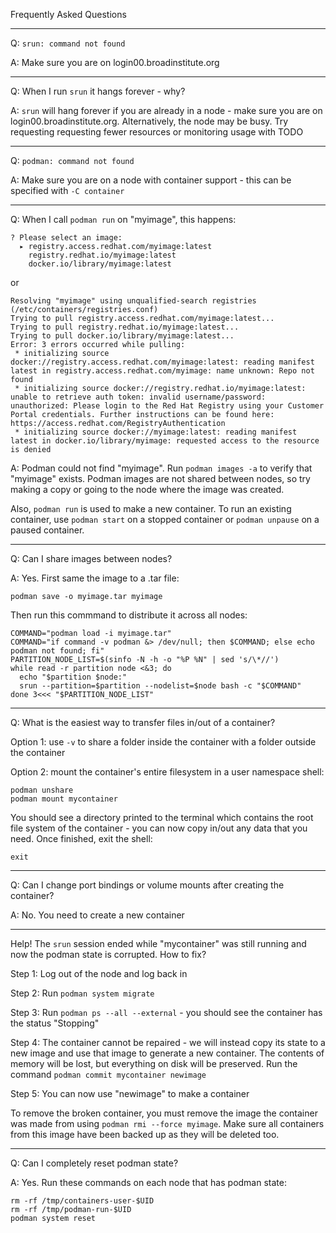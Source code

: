 Frequently Asked Questions

---

Q: `srun: command not found`

A: Make sure you are on login00.broadinstitute.org

---

Q: When I run `srun` it hangs forever - why?

A: `srun` will hang forever if you are already in a node - make sure you are on login00.broadinstitute.org. Alternatively, the node may be busy. Try requesting requesting fewer resources or monitoring usage with TODO

---

Q: `podman: command not found`

A: Make sure you are on a node with container support - this can be specified with `-C container`

---

Q: When I call `podman run` on "myimage", this happens:

```
? Please select an image: 
  ▸ registry.access.redhat.com/myimage:latest
    registry.redhat.io/myimage:latest
    docker.io/library/myimage:latest
```
or
```
Resolving "myimage" using unqualified-search registries (/etc/containers/registries.conf)
Trying to pull registry.access.redhat.com/myimage:latest...
Trying to pull registry.redhat.io/myimage:latest...
Trying to pull docker.io/library/myimage:latest...
Error: 3 errors occurred while pulling:
 * initializing source docker://registry.access.redhat.com/myimage:latest: reading manifest latest in registry.access.redhat.com/myimage: name unknown: Repo not found
 * initializing source docker://registry.redhat.io/myimage:latest: unable to retrieve auth token: invalid username/password: unauthorized: Please login to the Red Hat Registry using your Customer Portal credentials. Further instructions can be found here: https://access.redhat.com/RegistryAuthentication
 * initializing source docker://myimage:latest: reading manifest latest in docker.io/library/myimage: requested access to the resource is denied
```

A: Podman could not find "myimage". Run `podman images -a` to verify that "myimage" exists. Podman images are not shared between nodes, so try making a copy or going to the node where the image was created.

Also, `podman run` is used to make a new container. To run an existing container, use `podman start` on a stopped container or `podman unpause` on a paused container.

---

Q: Can I share images between nodes?

A: Yes. First same the image to a .tar file:

```podman save -o myimage.tar myimage```

Then run this commmand to distribute it across all nodes:

```
COMMAND="podman load -i myimage.tar"
COMMAND="if command -v podman &> /dev/null; then $COMMAND; else echo podman not found; fi"
PARTITION_NODE_LIST=$(sinfo -N -h -o "%P %N" | sed 's/\*//')
while read -r partition node <&3; do
  echo "$partition $node:"
  srun --partition=$partition --nodelist=$node bash -c "$COMMAND"
done 3<<< "$PARTITION_NODE_LIST"
```

---

Q: What is the easiest way to transfer files in/out of a container?

Option 1: use `-v` to share a folder inside the container with a folder outside the container

Option 2: mount the container's entire filesystem in a user namespace shell:

```
podman unshare
podman mount mycontainer
```

You should see a directory printed to the terminal which contains the root file system of the container - you can now copy in/out any data that you need. Once finished, exit the shell:

```exit```

---

Q: Can I change port bindings or volume mounts after creating the container?

A: No. You need to create a new container 

---

Help! The `srun` session ended while "mycontainer" was still running and now the podman state is corrupted. How to fix?

Step 1: Log out of the node and log back in 

Step 2: Run `podman system migrate`

Step 3: Run `podman ps --all --external` - you should see the container has the status "Stopping"

Step 4: The container cannot be repaired - we will instead copy its state to a new image and use that image to generate a new container. The contents of memory will be lost, but everything on disk will be preserved. Run the command `podman commit mycontainer newimage`

Step 5: You can now use "newimage" to make a container

To remove the broken container, you must remove the image the container was made from using `podman rmi --force myimage`. Make sure all containers from this image have been backed up as they will be deleted too.

---

Q: Can I completely reset podman state?

A: Yes. Run these commands on each node that has podman state:

```
rm -rf /tmp/containers-user-$UID
rm -rf /tmp/podman-run-$UID
podman system reset
```
